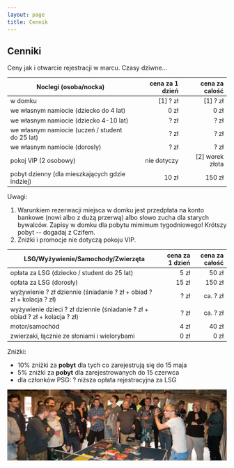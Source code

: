 ```yaml
---
layout: page
title: Cennik
---
```


## Cenniki

Ceny jak i otwarcie rejestracji w marcu. Czasy dziwne...

| Noclegi (osoba/nocka)                           | cena za 1 dzień | cena za calość  |
| ----------------------------------------------- | --------------: | --------------: |
| w domku                                         | [1]        ? zł | [1]        ? zł |
| we własnym namiocie (dziecko do 4 lat)          |            0 zł |            0 zł |
| we własnym namiocie (dziecko 4-10 lat)          |            ? zł |            ? zł |
| we własnym namiocie (uczeń / student do 25 lat) |            ? zł |            ? zł |
| we własnym namiocie (dorosly)                   |            ? zł |            ? zł |
| pokoj VIP (2 osobowy)                           |     nie dotyczy | [2] worek złota |
| pobyt dzienny (dla mieszkających gdzie indziej) |           10 zł |          150 zł |

Uwagi:  
1. Warunkiem rezerwacji miejsca w domku jest przedpłata na konto bankowe (nowi albo z dużą przerwą) albo słowo zucha dla starych bywalców. Zapisy w domku dla pobytu mimimum tygodniowego! Krótszy pobyt -- dogadaj z Czifem.
2. Zniżki i promocje nie dotyczą pokoju VIP.

| LSG/Wyżywienie/Samochody/Zwierzęta                                             | cena za 1 dzień | cena za całość |
| ------------------------------------------------------------------------------ | --------------: | -------------: |
| opłata za LSG (dziecko / student do 25 lat)                                    |            5 zł |          50 zł |
| opłata za LSG (dorosły)                                                        |           15 zł |         150 zł |
| wyżywienie ? zł dziennie (śniadanie ? zł + obiad ? zł + kolacja ? zł)          |            ? zł |       ca. ? zł |
| wyżywienie dzieci  ? zł dziennie (śniadanie ? zł + obiad  ? zł + kolacja ? zł) |            ? zł |       ca. ? zł |
| motor/samochód                                                                 |            4 zł |          40 zł |
| zwierzaki, łącznie ze słoniami i wielorybami                                   |            0 zł |           0 zł |

Zniżki:
- 10% zniżki za **pobyt** dla tych co zarejestrują się do 15 maja
- 5% zniżki za **pobyt** dla zarejestrowanych do 15 czerwca
- dla członków PSG: ? niższa opłata rejestracyjna za LSG

![licytacja](/public/licytacja.jpg)
